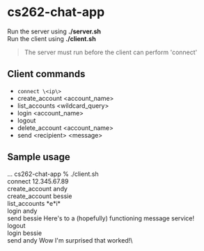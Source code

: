 # cs262-chat-app

Run the server using **./server.sh**\
Run the client using **./client.sh**

> The server must run before the client can perform 'connect'

## Client commands
- `connect \<ip\>`
- create_account \<account_name\>
- list_accounts \<wildcard_query\>
- login \<account_name\>
- logout
- delete_account \<account_name\>
- send \<recipient\> \<message\>

## Sample usage
... cs262-chat-app % ./client.sh\
connect 12.345.67.89\
create_account andy\
create_account bessie\
list_accounts \*e\*i\*\
login andy\
send bessie Here's to a (hopefully) functioning message service!\
logout\
login bessie\
send andy Wow I'm surprised that worked!\
